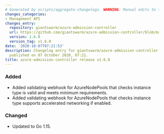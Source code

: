 ```yaml
---
# Generated by scripts/aggregate-changelogs. WARNING: Manual edits to this files will be overwritten.
changes_categories:
- Management API
changes_entry:
  repository: giantswarm/azure-admission-controller
  url: https://github.com/giantswarm/azure-admission-controller/blob/master/CHANGELOG.md#160---2020-10-07
  version: 1.6.0
  version_tag: v1.6.0
date: '2020-10-07T07:21:53'
description: Changelog entry for giantswarm/azure-admission-controller version 1.6.0,
  published on 07 October 2020, 07:21.
title: azure-admission-controller release v1.6.0
---
```


### Added
- Added validating webhook for AzureNodePools that checks instance type is valid and meets minimum requirements.
- Added validating webhook for AzureNodePools that checks instance type supports accelerated networking if enabled.
### Changed
- Updated to Go 1.15.
